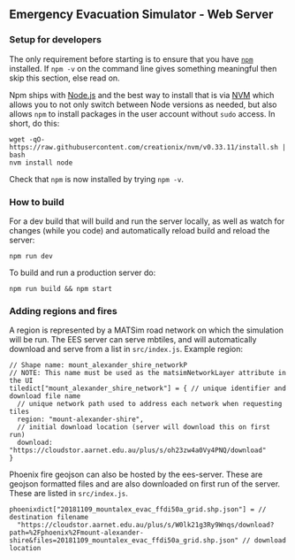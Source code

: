 ## Emergency Evacuation Simulator - Web Server

### Setup for developers

The only requirement before starting is to ensure that you have
[`npm`](https://www.npmjs.com/get-npm) installed. If `npm -v` on the
command line gives something meaningful then skip this section,
else read on.

Npm ships with [Node.js](https://nodejs.org/en/) and the best way to
install that is via [NVM](https://github.com/creationix/nvm#installation)
which allows you to not only switch between Node versions as needed, but
also allows `npm` to install packages in the user account without
`sudo` access. In short, do this:
```
wget -qO- https://raw.githubusercontent.com/creationix/nvm/v0.33.11/install.sh | bash
nvm install node
```
Check that `npm` is now installed by trying `npm -v`.


### How to build

For a dev build that will build and run the server locally, as well as watch for changes (while you code) and automatically reload build and reload the server:
```
npm run dev
```

To build and run a production server do:
```
npm run build && npm start
```

### Adding regions and fires
A region is represented by a MATSim road network on which the simulation will be run.
The EES server can serve mbtiles, and will automatically download and serve from a list
in `src/index.js`. Example region:
```
// Shape name: mount_alexander_shire_networkP
// NOTE: This name must be used as the matsimNetworkLayer attribute in the UI
tiledict["mount_alexander_shire_network"] = { // unique identifier and download file name
  // unique network path used to address each network when requesting tiles
  region: "mount-alexander-shire",
  // initial download location (server will download this on first run)
  download: "https://cloudstor.aarnet.edu.au/plus/s/oh23zw4a0Vy4PNQ/download"
}
```


Phoenix fire geojson can also be hosted by the ees-server. These are geojson formatted files
and are also downloaded on first run of the server. These are listed in `src/index.js`.
```
phoenixdict["20181109_mountalex_evac_ffdi50a_grid.shp.json"] = // destination filename
  "https://cloudstor.aarnet.edu.au/plus/s/W0lk21g3Ry9Wnqs/download?path=%2Fphoenix%2Fmount-alexander-shire&files=20181109_mountalex_evac_ffdi50a_grid.shp.json" // download location
```

